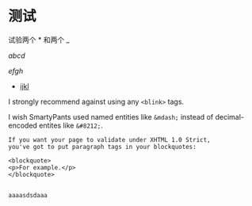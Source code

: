 # 测试

试验两个 * 和两个 _

*abcd*

_efgh_

* [ijkl](http://www.baidu.com)

I strongly recommend against using any `<blink>` tags.

I wish SmartyPants used named entities like `&mdash;`
instead of decimal-encoded entites like `&#8212;`.


    If you want your page to validate under XHTML 1.0 Strict,
    you've got to put paragraph tags in your blockquotes:
    
    <blockquote>
    <p>For example.</p>
    </blockquote>
	
	
	aaaasdsdaaa